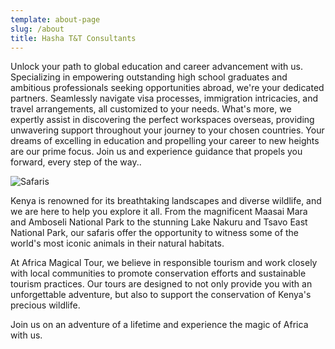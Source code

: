 ```yaml
---
template: about-page
slug: /about
title: Hasha T&T Consultants
---
```

Unlock your path to global education and career advancement with us. Specializing in empowering outstanding high school graduates and ambitious professionals seeking opportunities abroad, we're your dedicated partners. Seamlessly navigate visa processes, immigration intricacies, and travel arrangements, all customized to your needs. What's more, we expertly assist in discovering the perfect workspaces overseas, providing unwavering support throughout your journey to your chosen countries. Your dreams of excelling in education and propelling your career to new heights are our prime focus. Join us and experience guidance that propels you forward, every step of the way..

![Safaris](/assets/4.jpg "Safaris")

Kenya is renowned for its breathtaking landscapes and diverse wildlife, and we are here to help you explore it all. From the magnificent Maasai Mara and Amboseli National Park to the stunning Lake Nakuru and Tsavo East National Park, our safaris offer the opportunity to witness some of the world's most iconic animals in their natural habitats.

At Africa Magical Tour, we believe in responsible tourism and work closely with local communities to promote conservation efforts and sustainable tourism practices. Our tours are designed to not only provide you with an unforgettable adventure, but also to support the conservation of Kenya's precious wildlife.

Join us on an adventure of a lifetime and experience the magic of Africa with us.